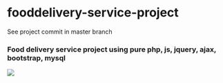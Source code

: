 # fooddelivery-service-project
See project commit in master branch
<h3>Food delivery service project using pure php, js, jquery, ajax, bootstrap, mysql</h3>
<img src="https://user-images.githubusercontent.com/130377420/235922496-cccbc002-7dbe-43ab-ae8a-a8b032fa1d9f.png" />
